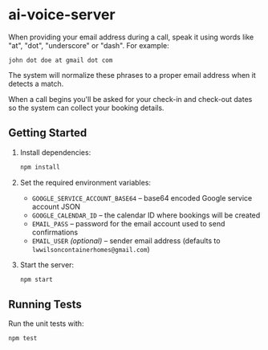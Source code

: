 # ai-voice-server

When providing your email address during a call, speak it using words like
"at", "dot", "underscore" or "dash". For example:

```
john dot doe at gmail dot com
```

The system will normalize these phrases to a proper email address when it
detects a match.

When a call begins you'll be asked for your check-in and check-out dates so the
system can collect your booking details.

## Getting Started

1. Install dependencies:

   ```bash
   npm install
   ```

2. Set the required environment variables:

   - `GOOGLE_SERVICE_ACCOUNT_BASE64` – base64 encoded Google service account JSON
   - `GOOGLE_CALENDAR_ID` – the calendar ID where bookings will be created
   - `EMAIL_PASS` – password for the email account used to send confirmations
   - `EMAIL_USER` *(optional)* – sender email address (defaults to `lwwilsoncontainerhomes@gmail.com`)

3. Start the server:

   ```bash
   npm start
   ```

## Running Tests

Run the unit tests with:

```bash
npm test
```
